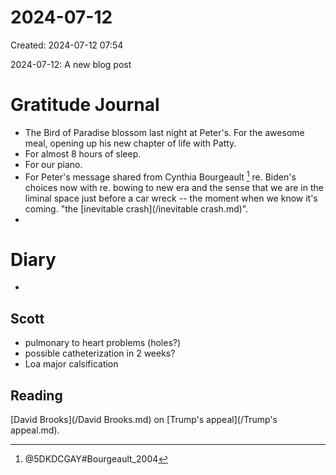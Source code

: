 # 2024-07-12
Created: 2024-07-12 07:54

2024-07-12: A new blog post

# Gratitude Journal 
- The Bird of Paradise blossom last night at Peter's. For the awesome meal, opening up his new chapter of life with Patty.
- For almost 8 hours of sleep.
- For our piano.
- For Peter's message shared from Cynthia Bourgeault [^1] re. Biden's choices now with re. bowing to new era and the sense that we are in the liminal space just before a car wreck -- the moment when we know it's coming. "the [inevitable crash](/inevitable crash.md)".
- 

# Diary 
- 
## Scott
- pulmonary to heart problems (holes?) 
- possible catheterization in 2 weeks?
- Loa major calsification
## Reading

[David Brooks](/David Brooks.md) on [Trump's appeal](/Trump's appeal.md). 


[^1]: @5DKDCGAY#Bourgeault_2004 
